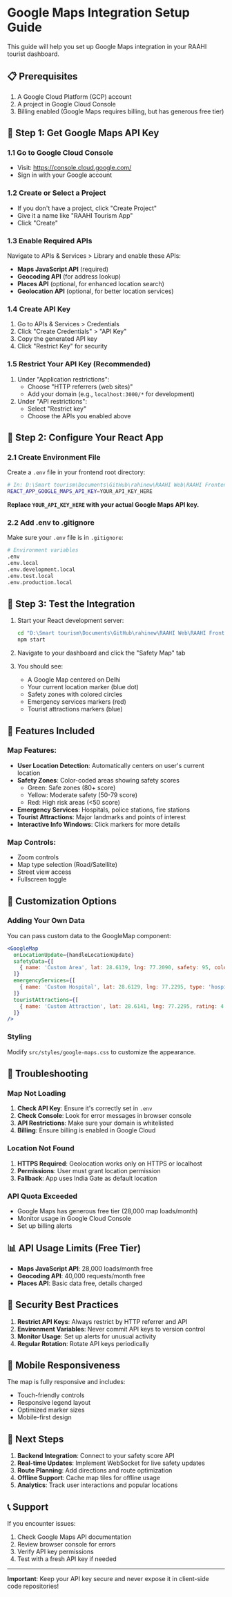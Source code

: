 # Google Maps Integration Setup Guide

This guide will help you set up Google Maps integration in your RAAHI tourist dashboard.

## 📋 Prerequisites

1. A Google Cloud Platform (GCP) account
2. A project in Google Cloud Console
3. Billing enabled (Google Maps requires billing, but has generous free tier)

## 🔧 Step 1: Get Google Maps API Key

### 1.1 Go to Google Cloud Console
- Visit: https://console.cloud.google.com/
- Sign in with your Google account

### 1.2 Create or Select a Project
- If you don't have a project, click "Create Project"
- Give it a name like "RAAHI Tourism App"
- Click "Create"

### 1.3 Enable Required APIs
Navigate to APIs & Services > Library and enable these APIs:
- **Maps JavaScript API** (required)
- **Geocoding API** (for address lookup)
- **Places API** (optional, for enhanced location search)
- **Geolocation API** (optional, for better location services)

### 1.4 Create API Key
1. Go to APIs & Services > Credentials
2. Click "Create Credentials" > "API Key"
3. Copy the generated API key
4. Click "Restrict Key" for security

### 1.5 Restrict Your API Key (Recommended)
1. Under "Application restrictions":
   - Choose "HTTP referrers (web sites)"
   - Add your domain (e.g., `localhost:3000/*` for development)
2. Under "API restrictions":
   - Select "Restrict key"
   - Choose the APIs you enabled above

## 🔧 Step 2: Configure Your React App

### 2.1 Create Environment File
Create a `.env` file in your frontend root directory:

```bash
# In: D:\Smart tourism\Documents\GitHub\rahinew\RAAHI Web\RAAHI Frontend\.env
REACT_APP_GOOGLE_MAPS_API_KEY=YOUR_API_KEY_HERE
```

**Replace `YOUR_API_KEY_HERE` with your actual Google Maps API key.**

### 2.2 Add .env to .gitignore
Make sure your `.env` file is in `.gitignore`:

```bash
# Environment variables
.env
.env.local
.env.development.local
.env.test.local
.env.production.local
```

## 🔧 Step 3: Test the Integration

1. Start your React development server:
   ```bash
   cd "D:\Smart tourism\Documents\GitHub\rahinew\RAAHI Web\RAAHI Frontend"
   npm start
   ```

2. Navigate to your dashboard and click the "Safety Map" tab

3. You should see:
   - A Google Map centered on Delhi
   - Your current location marker (blue dot)
   - Safety zones with colored circles
   - Emergency services markers (red)
   - Tourist attractions markers (blue)

## 🎨 Features Included

### Map Features:
- **User Location Detection**: Automatically centers on user's current location
- **Safety Zones**: Color-coded areas showing safety scores
  - Green: Safe zones (80+ score)
  - Yellow: Moderate safety (50-79 score)  
  - Red: High risk areas (<50 score)
- **Emergency Services**: Hospitals, police stations, fire stations
- **Tourist Attractions**: Major landmarks and points of interest
- **Interactive Info Windows**: Click markers for more details

### Map Controls:
- Zoom controls
- Map type selection (Road/Satellite)
- Street view access
- Fullscreen toggle

## 🔧 Customization Options

### Adding Your Own Data
You can pass custom data to the GoogleMap component:

```jsx
<GoogleMap 
  onLocationUpdate={handleLocationUpdate}
  safetyData={[
    { name: 'Custom Area', lat: 28.6139, lng: 77.2090, safety: 95, color: '#10b981' }
  ]}
  emergencyServices={[
    { name: 'Custom Hospital', lat: 28.6129, lng: 77.2295, type: 'hospital', icon: '🏥' }
  ]}
  touristAttractions={[
    { name: 'Custom Attraction', lat: 28.6141, lng: 77.2295, rating: 4.8, icon: '🏛️' }
  ]}
/>
```

### Styling
Modify `src/styles/google-maps.css` to customize the appearance.

## 🚨 Troubleshooting

### Map Not Loading
1. **Check API Key**: Ensure it's correctly set in `.env`
2. **Check Console**: Look for error messages in browser console
3. **API Restrictions**: Make sure your domain is whitelisted
4. **Billing**: Ensure billing is enabled in Google Cloud

### Location Not Found
1. **HTTPS Required**: Geolocation works only on HTTPS or localhost
2. **Permissions**: User must grant location permission
3. **Fallback**: App uses India Gate as default location

### API Quota Exceeded
- Google Maps has generous free tier (28,000 map loads/month)
- Monitor usage in Google Cloud Console
- Set up billing alerts

## 📊 API Usage Limits (Free Tier)

- **Maps JavaScript API**: 28,000 loads/month free
- **Geocoding API**: 40,000 requests/month free
- **Places API**: Basic data free, details charged

## 🔐 Security Best Practices

1. **Restrict API Keys**: Always restrict by HTTP referrer and API
2. **Environment Variables**: Never commit API keys to version control
3. **Monitor Usage**: Set up alerts for unusual activity
4. **Regular Rotation**: Rotate API keys periodically

## 📱 Mobile Responsiveness

The map is fully responsive and includes:
- Touch-friendly controls
- Responsive legend layout
- Optimized marker sizes
- Mobile-first design

## 🎯 Next Steps

1. **Backend Integration**: Connect to your safety score API
2. **Real-time Updates**: Implement WebSocket for live safety updates
3. **Route Planning**: Add directions and route optimization
4. **Offline Support**: Cache map tiles for offline usage
5. **Analytics**: Track user interactions and popular locations

## 📞 Support

If you encounter issues:
1. Check Google Maps API documentation
2. Review browser console for errors
3. Verify API key permissions
4. Test with a fresh API key if needed

---

**Important**: Keep your API key secure and never expose it in client-side code repositories!